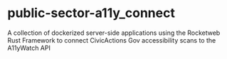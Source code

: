 # public-sector-a11y_connect
A collection of dockerized server-side applications using the Rocketweb Rust Framework to connect CivicActions Gov accessibility scans to the A11yWatch API
